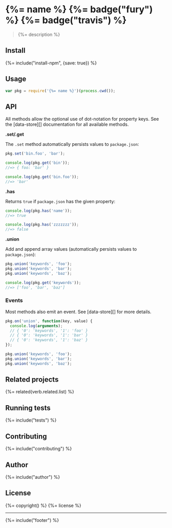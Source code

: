 # {%= name %} {%= badge("fury") %} {%= badge("travis") %}

> {%= description %}

## Install
{%= include("install-npm", {save: true}) %}

## Usage

```js
var pkg = require('{%= name %}')(process.cwd());
```

## API

All methods allow the optional use of dot-notation for property keys. See the [data-store][] documentation for all available methods.

**.set/.get**

The `.set` method automatically persists values to `package.json`:

```js
pkg.set('bin.foo', 'bar');

console.log(pkg.get('bin'));
//=> { foo: 'bar' }

console.log(pkg.get('bin.foo'));
//=> 'bar'
```

**.has**

Returns `true` if `package.json` has the given property:

```js
console.log(pkg.has('name'));
//=> true

console.log(pkg.has('zzzzzzz'));
//=> false
```

**.union**

Add and append array values (automatically persists values to `package.json`):

```js
pkg.union('keywords', 'foo');
pkg.union('keywords', 'bar');
pkg.union('keywords', 'baz');

console.log(pkg.get('keywords'));
//=> ['foo', 'bar', 'baz']
```

### Events

Most methods also emit an event. See [data-store][] for more details.

```js
pkg.on('union', function(key, value) {
  console.log(arguments);
  // { '0': 'keywords', '1': 'foo' }
  // { '0': 'keywords', '1': 'bar' }
  // { '0': 'keywords', '1': 'baz' }
});

pkg.union('keywords', 'foo');
pkg.union('keywords', 'bar');
pkg.union('keywords', 'baz');
```

## Related projects
{%= related(verb.related.list) %}  

## Running tests
{%= include("tests") %}

## Contributing
{%= include("contributing") %}

## Author
{%= include("author") %}

## License
{%= copyright() %}
{%= license %}

***

{%= include("footer") %}
